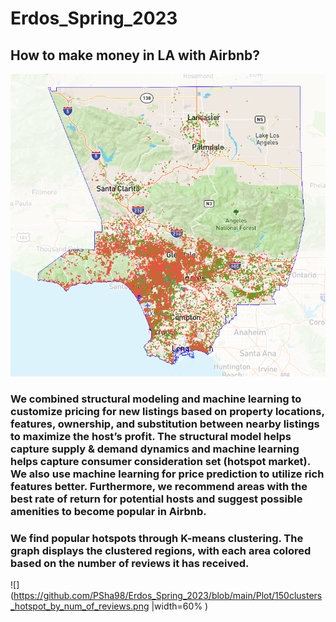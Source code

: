 # Erdos_Spring_2023
## How to make money in LA with Airbnb? 

![](https://github.com/PSha98/Erdos_Spring_2023/blob/main/Plot/image_representing_all_data.PNG)

### We combined structural modeling and machine learning to customize pricing for new listings based on property locations, features, ownership, and substitution between nearby listings to maximize the host’s profit. The structural model helps capture supply & demand dynamics and machine learning helps capture consumer consideration set (hotspot market). We also use machine learning for price prediction to utilize rich features better.  Furthermore, we recommend areas with the best rate of return for potential hosts and suggest possible amenities to become popular in Airbnb. 

### We find popular hotspots through K-means clustering. The graph displays the clustered regions, with each area colored based on the number of reviews it has received.
![](https://github.com/PSha98/Erdos_Spring_2023/blob/main/Plot/150clusters_hotspot_by_num_of_reviews.png |width=60% )
